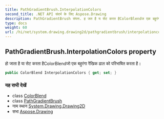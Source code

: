 ```yaml
---
title: PathGradientBrush.InterpolationColors
second_title: .NET API संदर्भ के लिए Aspose.Drawing
description: PathGradientBrush संपत्त. ह जत है य सेट करत हैColorBlendज एक बहुरंग रैखक ढल क परभषत करत है
type: docs
weight: 60
url: /hi/net/system.drawing.drawing2d/pathgradientbrush/interpolationcolors/
---
```

## PathGradientBrush.InterpolationColors property

हो जाता है या सेट करता हैColorBlendजो एक बहुरंगा रैखिक ढाल को परिभाषित करता है।

```csharp
public ColorBlend InterpolationColors { get; set; }
```

### यह सभी देखें

* class [ColorBlend](../../colorblend/)
* class [PathGradientBrush](../)
* नाम स्थान [System.Drawing.Drawing2D](../../pathgradientbrush/)
* सभा [Aspose.Drawing](../../../)


